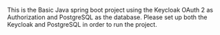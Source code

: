 This is the Basic Java spring boot project using the Keycloak OAuth 2 as Authorization and PostgreSQL as the database.
Please set up both the Keycloak and PostgreSQL in order to run the project.
